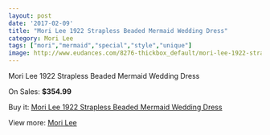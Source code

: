 ```yaml
---
layout: post
date: '2017-02-09'
title: "Mori Lee 1922 Strapless Beaded Mermaid Wedding Dress"
category: Mori Lee
tags: ["mori","mermaid","special","style","unique"]
image: http://www.eudances.com/8276-thickbox_default/mori-lee-1922-strapless-beaded-mermaid-wedding-dress.jpg
---
```

Mori Lee 1922 Strapless Beaded Mermaid Wedding Dress

On Sales: **$354.99**
<a href="https://www.eudances.com/en/mori-lee/2853-mori-lee-1922-strapless-beaded-mermaid-wedding-dress.html"><amp-img layout="responsive" width="600" height="600" src="//www.eudances.com/8276-thickbox_default/mori-lee-1922-strapless-beaded-mermaid-wedding-dress.jpg" alt="Mori Lee 1922 Strapless Beaded Mermaid Wedding Dress 0" /></a>
<a href="https://www.eudances.com/en/mori-lee/2853-mori-lee-1922-strapless-beaded-mermaid-wedding-dress.html"><amp-img layout="responsive" width="600" height="600" src="//www.eudances.com/8277-thickbox_default/mori-lee-1922-strapless-beaded-mermaid-wedding-dress.jpg" alt="Mori Lee 1922 Strapless Beaded Mermaid Wedding Dress 1" /></a>
<a href="https://www.eudances.com/en/mori-lee/2853-mori-lee-1922-strapless-beaded-mermaid-wedding-dress.html"><amp-img layout="responsive" width="600" height="600" src="//www.eudances.com/8278-thickbox_default/mori-lee-1922-strapless-beaded-mermaid-wedding-dress.jpg" alt="Mori Lee 1922 Strapless Beaded Mermaid Wedding Dress 2" /></a>
<a href="https://www.eudances.com/en/mori-lee/2853-mori-lee-1922-strapless-beaded-mermaid-wedding-dress.html"><amp-img layout="responsive" width="600" height="600" src="//www.eudances.com/8279-thickbox_default/mori-lee-1922-strapless-beaded-mermaid-wedding-dress.jpg" alt="Mori Lee 1922 Strapless Beaded Mermaid Wedding Dress 3" /></a>
<a href="https://www.eudances.com/en/mori-lee/2853-mori-lee-1922-strapless-beaded-mermaid-wedding-dress.html"><amp-img layout="responsive" width="600" height="600" src="//www.eudances.com/8280-thickbox_default/mori-lee-1922-strapless-beaded-mermaid-wedding-dress.jpg" alt="Mori Lee 1922 Strapless Beaded Mermaid Wedding Dress 4" /></a>

Buy it: [Mori Lee 1922 Strapless Beaded Mermaid Wedding Dress](https://www.eudances.com/en/mori-lee/2853-mori-lee-1922-strapless-beaded-mermaid-wedding-dress.html "Mori Lee 1922 Strapless Beaded Mermaid Wedding Dress")

View more: [Mori Lee](https://www.eudances.com/en/9-mori-lee "Mori Lee")